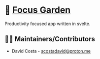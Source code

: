 # 🌱 [Focus Garden](https://scostadavid.github.io/focusgarden/)

Productivity focused app written in svelte.

## 👨‍💻 Maintainers/Contributors

* David Costa - [scostadavid@proton.me](mailto:scostadavid@proton.me)

